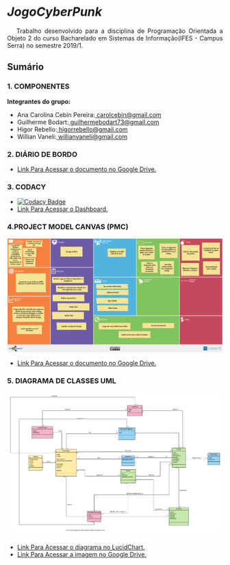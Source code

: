 # _JogoCyberPunk_

<P align="justify">&nbsp&nbsp Trabalho desenvolvido para a disciplina de Programação Orientada a Objeto 2 do curso Bacharelado em Sistemas de Informação(IFES - Campus Serra) no semestre 2019/1.</p>

## Sumário

### 1. COMPONENTES<br>
**Integrantes do grupo:**<br>
-   Ana Carolina Cebin Pereira:<a href="url"> carolcebin@gmail.com </a>
-   Guilherme Bodart:<a href="url"> guilhermebodart73@gmail.com </a>
-   Higor Rebello:<a href="url"> higorrebello@gmail.com </a>
-   Willian Vaneli:<a href="url"> willianvaneli@gmail.com </a>

### 2. DIÁRIO DE BORDO<br>
-   [Link Para Acessar o documento no Google Drive.](https://docs.google.com/document/d/1HIASBU8y7NcZyRyAbQ04n_u2qyi-7H1cgTisO6TP9pY/edit?usp=sharing)

### 3. CODACY<br>
-   [![Codacy Badge](https://api.codacy.com/project/badge/Grade/36407faa2ffd417c9e52eff8d99c4a17)](https://www.codacy.com/app/CarolCebin/JogoCyberPunk?utm_source=github.com&amp;utm_medium=referral&amp;utm_content=CarolCebin/JogoCyberPunk&amp;utm_campaign=Badge_Grade)
-   [Link Para Acessar o Dashboard.](https://app.codacy.com/project/CarolCebin/JogoCyberPunk/dashboard?bid=12025698)

### 4.PROJECT MODEL CANVAS (PMC)<br>
 ![Alt Text](https://github.com/CarolCebin/JogoCyberPunk/blob/master/Arquivos/Imagens/Product%20Model%20Canvas%20-%20PMC.jpg)
-   [Link Para Acessar o documento no Google Drive.](https://drive.google.com/open?id=12M4tZ_wkBMRP3fs3emZO2C80U28mFuWA)

### 5. DIAGRAMA DE CLASSES UML<br>
 ![Alt Text](https://github.com/CarolCebin/JogoCyberPunk/blob/master/Arquivos/Imagens/Diagrama%20de%20Classe%20-%20UML.png)
-   [Link Para Acessar o diagrama no LucidChart.](https://www.lucidchart.com/invitations/accept/83013862-cb45-4944-ab88-f8aa31585b67)
-   [Link Para Acessar a imagem no Google Drive.](https://drive.google.com/open?id=1As0HJ4hGXRhbl7QhKYligXFJdRIotROT)
 
